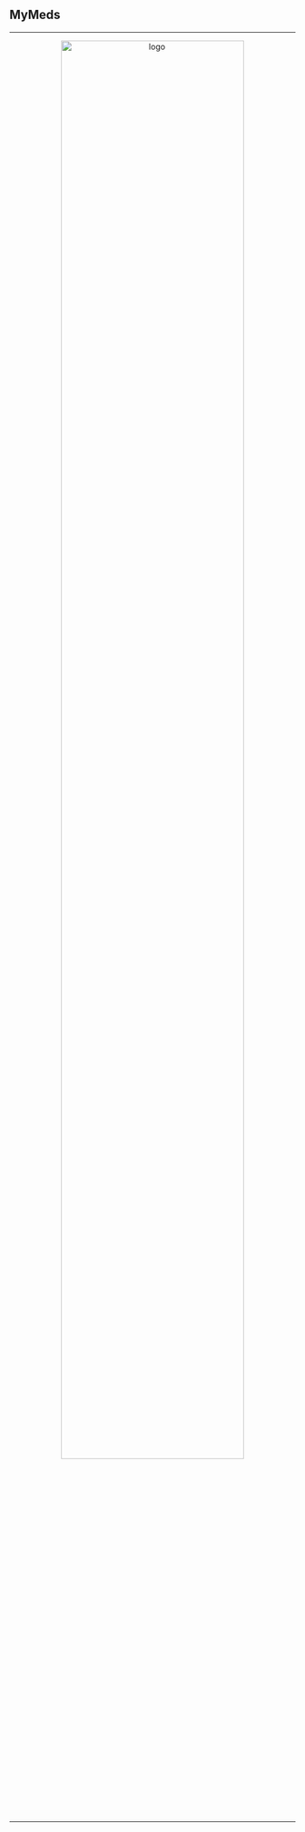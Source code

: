 ## MyMeds
<hr>

<p align="center">
  <a href="https://mymeds-turing.github.io" target="_blank" rel="noopener noreferrer"><img src="./docs/images/gear_up_long_logo.png" alt="logo" width="80%"/></a>
</p>

<hr>

<!--

**Here are some ideas to get you started:**

🙋‍♀️ A short introduction - what is your organization all about?
🌈 Contribution guidelines - how can the community get involved?
👩‍💻 Useful resources - where can the community find your docs? Is there anything else the community should know?
🍿 Fun facts - what does your team eat for breakfast?
🧙 Remember, you can do mighty things with the power of [Markdown](https://docs.github.com/github/writing-on-github/getting-started-with-writing-and-formatting-on-github/basic-writing-and-formatting-syntax)
-->
